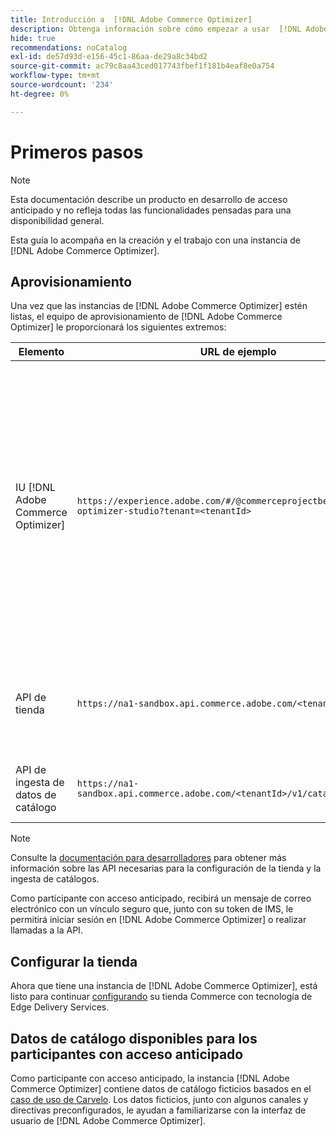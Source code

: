 ```yaml
---
title: Introducción a  [!DNL Adobe Commerce Optimizer]
description: Obtenga información sobre cómo empezar a usar  [!DNL Adobe Commerce Optimizer].
hide: true
recommendations: noCatalog
exl-id: de57d93d-e156-45c1-86aa-de29a8c34bd2
source-git-commit: ac79c8aa43ced017743fbef1f181b4eaf8e0a754
workflow-type: tm+mt
source-wordcount: '234'
ht-degree: 0%

---
```


# Primeros pasos

>[!NOTE]
>
>Esta documentación describe un producto en desarrollo de acceso anticipado y no refleja todas las funcionalidades pensadas para una disponibilidad general.

Esta guía lo acompaña en la creación y el trabajo con una instancia de [!DNL Adobe Commerce Optimizer].

<!--Click the tabs below to see high-level workflow overviews for the following user types:

- Administrators
- Merchants
- Developers

>[!BEGINTABS]

>[!TAB Administrator and merchant workflow]

This diagram provides a high-level overview of how administrators and merchants access and manage [!DNL Adobe Commerce Optimizer] instances. See the [Adobe Admin Console Guide](https://helpx.adobe.com/enterprise/admin-guide.html) for more information about administrator workflows.

NEED DIAGRAM

>[!TAB Developer workflow]

This diagram provides a high-level overview of how developers create integrations for [!DNL Adobe Commerce Optimizer] using App Builder. See the [API documentation](https://developer.adobe.com/commerce/services/cloud/) for more information.

NEED DIAGRAM

>[!ENDTABS]
-->

## Aprovisionamiento

Una vez que las instancias de [!DNL Adobe Commerce Optimizer] estén listas, el equipo de aprovisionamiento de [!DNL Adobe Commerce Optimizer] le proporcionará los siguientes extremos:

| Elemento | URL de ejemplo | Finalidad |
|---|---|---|
| IU [!DNL Adobe Commerce Optimizer] | `https://experience.adobe.com/#/@commerceprojectbeacon/commerce-optimizer-studio?tenant=<tenantId>` | Acceder a la interfaz de usuario de Commerce Optimizer para administrar el catálogo en:<br>1. Reglas de comercialización (descubrimiento de productos, recomendaciones de productos).<br>2. Administración de catálogos (creación de canales y directivas).<br>3. Perspectivas de datos (vea el estado de ingesta de datos del catálogo). |
| API de tienda | `https://na1-sandbox.api.commerce.adobe.com/<tenantId>/graphql` | Acceda a las API necesarias para configurar su tienda de Commerce con tecnología de Edge Delivery Services. |
| API de ingesta de datos de catálogo | `https://na1-sandbox.api.commerce.adobe.com/<tenantId>/v1/catalog/<entity>` | Acceda a las API necesarias para introducir los datos del catálogo. |

>[!NOTE]
>
>Consulte la [documentación para desarrolladores](https://developer-stage.adobe.com/commerce/services/composable-catalog/) para obtener más información sobre las API necesarias para la configuración de la tienda y la ingesta de catálogos.

Como participante con acceso anticipado, recibirá un mensaje de correo electrónico con un vínculo seguro que, junto con su token de IMS, le permitirá iniciar sesión en [!DNL Adobe Commerce Optimizer] o realizar llamadas a la API.

## Configurar la tienda

Ahora que tiene una instancia de [!DNL Adobe Commerce Optimizer], está listo para continuar [configurando](./storefront.md) su tienda Commerce con tecnología de Edge Delivery Services.

## Datos de catálogo disponibles para los participantes con acceso anticipado

Como participante con acceso anticipado, la instancia [!DNL Adobe Commerce Optimizer] contiene datos de catálogo ficticios basados en el [caso de uso de Carvelo](./use-case/admin-use-case.md). Los datos ficticios, junto con algunos canales y directivas preconfigurados, le ayudan a familiarizarse con la interfaz de usuario de [!DNL Adobe Commerce Optimizer].

<!--Ingest catalog data

By default, [!DNL Adobe Commerce Optimizer] instances do not include any product data.

See the [Ingestion API](https://developer-stage.adobe.com/commerce/services/composable-catalog/data-ingestion/using-the-api/) documentation to learn how you can import your catalog data into [!DNL Adobe Commerce Optimizer].

The catalog data that you ingest is visible in the [data insights](./insights-overview.md) page. Additionally, you can use the [Catalog](./catalog-overview.md) page to define the channels and policies.-->

